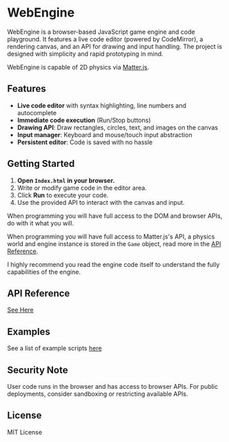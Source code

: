 # WebEngine

WebEngine is a browser-based JavaScript game engine and code playground. It features a live code editor (powered by CodeMirror), a rendering canvas, and an API for drawing and input handling. The project is designed with simplicity and rapid prototyping in mind.

WebEngine is capable of 2D physics via [Matter.js](https://brm.io/matter-js/docs/).

## Features

- **Live code editor** with syntax highlighting, line numbers and autocomplete
- **Immediate code execution** (Run/Stop buttons)
- **Drawing API**: Draw rectangles, circles, text, and images on the canvas
- **Input manager**: Keyboard and mouse/touch input abstraction
- **Persistent editor**: Code is saved with no hassle

## Getting Started

1. **Open `Index.html` in your browser.**
2. Write or modify game code in the editor area.
3. Click **Run** to execute your code.
4. Use the provided API to interact with the canvas and input.

When programming you will have full access to the DOM and browser APIs, do with it what you will.

When programming you will have full access to Matter.js's API, a physics world and engine instance is stored in the `Game` object, read more in the [API Reference](https://ji8sw.github.io/WebEngine/API.html).

I highly recommend you read the engine code itself to understand the fully capabilities of the engine.

## API Reference
[See Here](https://ji8sw.github.io/WebEngine/API.html)

## Examples
See a list of example scripts [here](https://github.com/ji8sw/WebEngine/blob/main/Examples/Examples.md)

## Security Note
User code runs in the browser and has access to browser APIs. For public deployments, consider sandboxing or restricting available APIs.

## License
MIT License